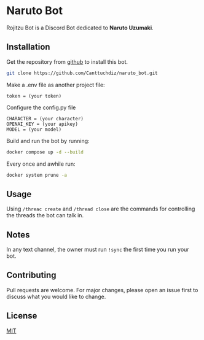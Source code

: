 # Naruto Bot

Rojitzu Bot is a Discord Bot dedicated to **Naruto Uzumaki**.

## Installation

Get the repository from [github](https://github.com/) to install this bot.
```bash
git clone https://github.com/Canttuchdiz/naruto_bot.git
```

Make a .env file as another project file:
```
token = (your token)
```

Configure the config.py file
```
CHARACTER = (your character)
OPENAI_KEY = (your apikey)
MODEL = (your model)
```

Build and run the bot by running:
```bash
docker compose up -d --build
```

Every once and awhile run:
```bash
docker system prune -a
```

## Usage

Using ``/threac create`` and ``/thread close`` are the commands for controlling
the threads the bot can talk in.

## Notes

In any text channel, the owner must run ``!sync`` the first time you run
your bot.

## Contributing

Pull requests are welcome. For major changes, please open an issue first
to discuss what you would like to change.

## License

[MIT](https://choosealicense.com/licenses/mit/)
